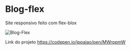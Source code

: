 # Blog-flex
Site responsivo feito com flex-blox  

![Blog-Flex](https://user-images.githubusercontent.com/85517774/160210285-07eb47e5-c48d-4325-a3fc-b24e2f35744f.png)

Link do projeto
https://codepen.io/jppaiao/pen/MWrppmW
